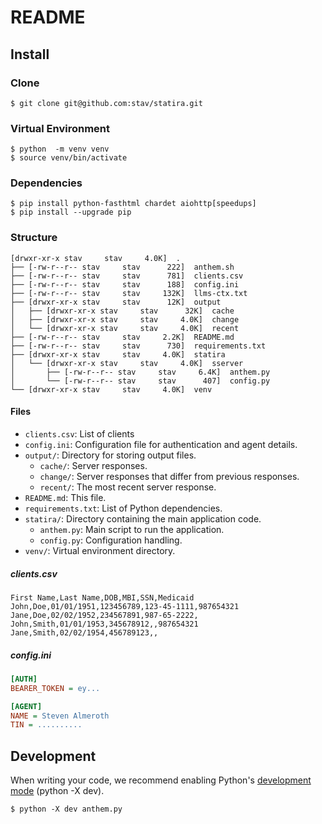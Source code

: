 # README

## Install

### Clone

    $ git clone git@github.com:stav/statira.git

### Virtual Environment

    $ python  -m venv venv
    $ source venv/bin/activate

### Dependencies

    $ pip install python-fasthtml chardet aiohttp[speedups]
    $ pip install --upgrade pip

### Structure

    [drwxr-xr-x stav     stav     4.0K]  .
    ├── [-rw-r--r-- stav     stav      222]  anthem.sh
    ├── [-rw-r--r-- stav     stav      781]  clients.csv
    ├── [-rw-r--r-- stav     stav      188]  config.ini
    ├── [-rw-r--r-- stav     stav     132K]  llms-ctx.txt
    ├── [drwxr-xr-x stav     stav      12K]  output
    │   ├── [drwxr-xr-x stav     stav      32K]  cache
    │   ├── [drwxr-xr-x stav     stav     4.0K]  change
    │   └── [drwxr-xr-x stav     stav     4.0K]  recent
    ├── [-rw-r--r-- stav     stav     2.2K]  README.md
    ├── [-rw-r--r-- stav     stav      730]  requirements.txt
    ├── [drwxr-xr-x stav     stav     4.0K]  statira
    │   └── [drwxr-xr-x stav     stav     4.0K]  sserver
    │       ├── [-rw-r--r-- stav     stav     6.4K]  anthem.py
    │       └── [-rw-r--r-- stav     stav      407]  config.py
    └── [drwxr-xr-x stav     stav     4.0K]  venv


#### Files

- `clients.csv`: List of clients
- `config.ini`: Configuration file for authentication and agent details.
- `output/`: Directory for storing output files.
  - `cache/`: Server responses.
  - `change/`: Server responses that differ from previous responses.
  - `recent/`: The most recent server response.
- `README.md`: This file.
- `requirements.txt`: List of Python dependencies.
- `statira/`: Directory containing the main application code.
  - `anthem.py`: Main script to run the application.
  - `config.py`: Configuration handling.
- `venv/`: Virtual environment directory.

##### clients.csv

```csv
First Name,Last Name,DOB,MBI,SSN,Medicaid
John,Doe,01/01/1951,123456789,123-45-1111,987654321
Jane,Doe,02/02/1952,234567891,987-65-2222,
John,Smith,01/01/1953,345678912,,987654321
Jane,Smith,02/02/1954,456789123,,
```

##### config.ini

```ini
[AUTH]
BEARER_TOKEN = ey...

[AGENT]
NAME = Steven Almeroth
TIN = ..........
```

## Development

When writing your code, we recommend enabling Python's [development mode][1] (python -X dev).

    $ python -X dev anthem.py


[1]: https://docs.python.org/3/library/devmode.html

